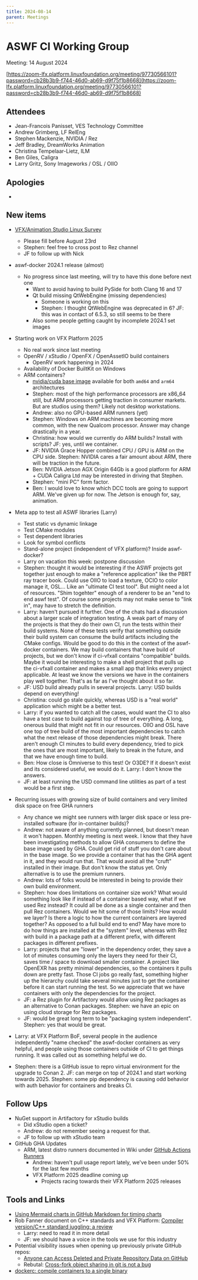 ```yaml
---
title: 2024-08-14
parent: Meetings
---
```


# ASWF CI Working Group

Meeting:   14 August 2024

[https://zoom-lfx.platform.linuxfoundation.org/meeting/97730566101?password=cb28b3b9-f744-46d0-ab69-d9f75f1b8668](https://zoom-lfx.platform.linuxfoundation.org/meeting/97730566101?password=cb28b3b9-f744-46d0-ab69-d9f75f1b8668)

## Attendees

* Jean-Francois Panisset, VES Technology Committee
* Andrew Grimberg, LF RelEng
* Stephen Mackenzie, NVIDIA / Rez
* Jeff Bradley, DreamWorks Animation
* Christina Tempelaar-Lietz, ILM
* Ben Giles, Caligra
* Larry Gritz, Sony Imageworks / OSL / OIIO

## Apologies

* 

## New items

* [VFX/Animation Studio Linux Survey](https://bit.ly/VFXsrv24)
  * Please fill before August 23rd
  * Stephen: feel free to cross post to Rez channel
  * JF to follow up with Nick

* aswf-docker 2024.1 release (almost)
  * No progress since last meeting, will try to have this done before next one
    * Want to avoid having to build PySide for both Clang 16 and 17
    * Qt build missing QtWebEngine (missing dependencies)
      * Someone is working on this
      * Stephen: I thought QtWebEngine was deprecated in 6? JF: this was in contact of 6.5.3, so still seems to be there
    * Also some people getting caught by incomplete 2024.1 set images

* Starting work on VFX Platform 2025
  * No real work since last meeting
  * OpenRV / xStudio / OpenFX / OpenAssetIO build containers
    * OpenRV work happening in 2024
  * Availability of Docker BuiltKit on Windows
  * ARM containers?
    * [nvidia/cuda base image](https://hub.docker.com/r/nvidia/cuda/tags) available for both `amd64` and `arm64` architectures
    * Stephen: most of the high performance processors are x86_64 still, but ARM processors getting traction in consumer markets. But are studios using them? Likely not desktop workstations.
    * Andrew: also no GPU-based ARM runners (yet)
    * Stephen: Windows on ARM machines are becoming more common, with the new Qualcom processor. Answer may change drastically in a year.
    * Christina: how would we currently do ARM builds? Install with scripts? JF: yes, until we container.
    * JF: NVIDIA Grace Hopper combined CPU / GPU is ARM on the CPU side. Stephen: NVIDIA cares a fair amount about ARM, there will be traction in the future.
    * Ben: NVIDIA Jetson AGX Origin 64Gb is a good platform for ARM + CUDA
Caligra Ltd may be interested in driving that Stephen.
    * Stephen: "mini PC" form factor.
    * Ben: I would love to know which DCC tools are going to support ARM. We've given up for now. The Jetson is enough for, say, animation.

* Meta app to test all ASWF libraries (Larry)
  * Test static vs dynamic linkage
  * Test CMake modules
  * Test dependent libraries
  * Look for symbol conflicts
  * Stand-alone project (independent of VFX platform)? Inside aswf-docker?
  * Larry on vacation this week: postpone discussion
  * Stephen: thought it would be interesting if the ASWF projects got together just enough to make a "reference application" like the PBRT ray tracer book. Could use OIIO to load a texture, OCIO to color manage it, OSL... Like an "ultimate CI test tool". But might need a lot of resources. "Shim togehter" enough of a renderer to be an "end to end aswf test". Of course some projects may not make sense to "link in", may have to stretch the definition.
  * Larry: haven't pursued it further. One of the chats had a discussion about a larger scale of integration testing. A weak part of many of the projects is that they do their own CI, run the tests within their build systems. None of these tests verify that something outside their build system can consume the build artifacts including the CMake configs. Would be good to do this in the context of the aswf-docker containers. We may build containers that have build of projects, but we don't know if ci-vfxall contains "compatible" builds. Maybe it would be interesting to make a shell project that pulls up the ci-vfxall container and makes a small app that links every project applicable. At least we know the versions we have in the containers play well together. That's as far as I've thought about it so far.
  * JF: USD build already pulls in several projects. Larry: USD builds depend on everything!
  * Christina: could go stale quickly, whereas USD is a "real world" application which might be a better test.
  * Larry: if you wanted to catch all the cases, would want the CI to also have a test case to build against top of tree of everything. A long, onerous build that might not fit in our resources. OIIO and OSL have one top of tree build of the most important dependencies to catch what the next release of those dependencies might break. There aren't enough CI minutes to build every dependency, tried to pick the ones that are most important, likely to break in the future, and that we have enough time to build.
  * Ben: How close is Omniverse to this test! Or O3DE? If it doesn't exist and its considered useful, we would do it. Larry: I don't know the answers.
  * JF: at least running the USD command line utilities as part of a test would be a first step.

* Recurring issues with growing size of build containers and very limited disk space on free GHA runners
  * Any chance we might see runners with larger disk space or less pre-installed software (for in-container builds)?
  * Andrew: not aware of anything currently planned, but doesn't mean it won't happen. Monthly meeting is next week. I know that they have been investigating methods to allow GHA consumers to define the base image used by GHA. Could get rid of stuff you don't care about in the base image. So we provide a container that has the GHA agent in it, and they would run that. That would avoid all the "cruft" installed in their image. But don't know the status yet. Only alternative is to use the premium runners.
  * Andrew: lots of folks would be interested in being to provide their own build environment.
  * Stephen: how does limitations on container size work? What would something look like if instead of a container based way, what if we used Rez instead? It could all be done as a single container and then pull Rez containers. Would we hit some of those limits? How would we layer? Is there a logic to how the current containers are layered together? As opposed to a full build end to end? May have more to do how things are installed at the "system" level, whereas with Rez with build in a package path at a different prefix, with different packages in different prefixes.
  * Larry: projects that are "lower" in the dependency order, they save a lot of minutes consuming only the layers they need for their CI, saves time / space to download smaller container. A project like OpenEXR has pretty minimal dependencies, so the containers it pulls down are pretty fast. Those CI jobs go really fast, something higher up the hierarchy could take several minutes just to get the container before it can start running the test. So we appreciate that we have containers with only the dependencies for the project.
  * JF: a Rez plugin for Artifactory would allow using Rez packages as an alternative to Conan packages. Stephen: we have an epic on using cloud storage for Rez packages.
  * JF: would be great long term to be "packaging system independent". Stephen: yes that would be great.

* Larry: at VFX Platform BoF, several people in the audience independently "name checked" the aswf-docker containers as very helpful, and people using those containers outside of CI to get things running. It was called out as something helpful we do.

* Stephen: there is a GitHub issue to repro virtual environment for the upgrade to Conan 2. JF: can merge on top of 2024.1 and start working towards 2025. Stephen: some pip dependency is causing odd behavior with auth behavior for containers and breaks CI.

## Follow Ups

* NuGet support in Artifactory for xStudio builds
  * Did xStudio open a ticket?
  * Andrew: do not remember seeing a request for that.
  * JF to follow up with xStudio team
* GitHub GHA Updates
  * ARM, latest distro runners documented in Wiki under [GitHub Actions Runners](https://wiki.aswf.io/display/CIWG/GitHub#GitHub-GitHubActionsRunners)
    * Andrew: haven't pull usage report lately, we've been under 50% for the last few months
    * VFX Platform 2025 deadline coming up
      * Projects racing towards their VFX Platform 2025 releases

## Tools and Links

* [Using Mermaid charts in GitHub Markdown for timing charts](https://brycemecum.com/2023/03/31/til-mermaid-tracing/)
* Rob Fanner document on C++ standards and VFX Platform: [Compiler version/C++ standard juggling: a review](https://academysoftwarefdn.slack.com/files/U015F4Q185C/F07D32X08UV/compiler_version_c___standard_juggling__a_review.pdf)
  * Larry: need to read it in more detail
  * JF: we should have a voice in the tools we use for this industry
* Potential visibility issues when opening up previously private GitHub repos:
  * [Anyone can Access Deleted and Private Repository Data on GitHub ](https://trufflesecurity.com/blog/anyone-can-access-deleted-and-private-repo-data-github)
  * Rebutal: [Cross-fork object sharing in git is not a bug](https://people.kernel.org/monsieuricon/cross-fork-object-sharing-in-git-is-not-a-bug)
* [dockerc: compile containers to a single binary](https://github.com/NilsIrl/dockerc)



